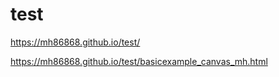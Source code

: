 # test

https://mh86868.github.io/test/

https://mh86868.github.io/test/basicexample_canvas_mh.html
